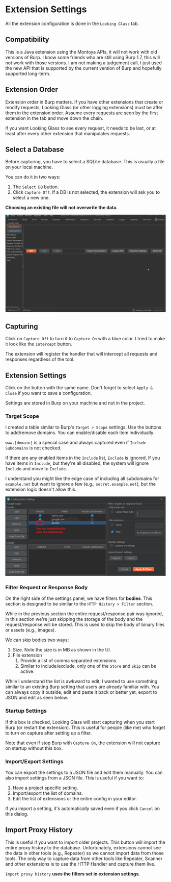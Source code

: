 # Extension Settings
All the extension configuration is done in the `Looking Glass` tab.

## Compatibility
This is a Java extension using the Montoya APIs, it will not work with old
versions of Burp. I know some friends who are still using Burp 1.7, this will not
work with those versions. I am not making a judgement call, I just used the new
API that is supported by the current version of Burp and hopefully supported
long-term.

## Extension Order
Extension order in Burp matters. If you have other extensions that create or
modify requests, Looking Glass (or other logging extensions) must be after them
in the extension order. Assume every requests are seen by the first extension in
the tab and move down the chain.

If you want Looking Glass to see every request, it needs to be last, or at least
after every other extension that manipulates requests.

## Select a Database
Before capturing, you have to select a SQLite database. This is usually a file
on your local machine.

You can do it in two ways:

1. The `Select DB` button.
2. Click `Capture Off`. If a DB is not selected, the extension will ask you to select a new one.

**Choosing an existing file will not overwrite the data.**

![select db](/.github/01-selectdb.gif)

## Capturing
Click on `Capture Off` to turn it to `Capture On` with a blue color. I tried to
make it look like the `Intercept` button.

The extension will register the handler that will intercept all requests and
responses regardless of the tool.

## Extension Settings
Click on the button with the same name. Don't forget to select `Apply & Close`
if you want to save a configuration.

Settings are stored in Burp on your machine and not in the project.

### Target Scope
I created a table similar to Burp's `Target > Scope` settings. Use the buttons
to add/remove domains. You can enable/disable each item individually.

`www.[domain]` is a special case and always captured even if
`Include Subdomains` is not checked.

If there are any enabled items in the `Include` list, `Exclude` is ignored. If you have items in `Include`, but they're all disabled, the system will ignore `Include` and move to `Exclude`. 

I understand you might like the edge case of including all subdomains for
`example.net` but want to ignore a few (e.g., `secret.example.net`), but the
extension logic doesn't allow this.

![include/exclude](/.github/02-include-exclude.png)

### Filter Request or Response Body
On the right side of the settings panel, we have filters for **bodies**. This
section is designed to be similar to the `HTTP History > Filter` section.

While in the previous section the entire request/response pair was ignored, in
this section we're just skipping the storage of the body and the
request/response will be stored. This is used to skip the body of binary files
or assets (e.g., images).

We can skip bodies two ways:

1. Size. Note the size is in MB as shown in the UI.
2. File extension
    1. Provide a list of comma separated extensions.
    2. Similar to include/exclude, only one of the `Store` and `Skip` can be active.

While I understand the list is awkward to edit, I wanted to use something
similar to an existing Burp setting that users are already familiar with. You
can always copy it outside, edit and paste it back or better yet, export to JSON
and edit as seen below.

### Startup Settings
If this box is checked, Looking Glass will start capturing when you start Burp
(or restart the extension). This is useful for people (like me) who forget to
turn on capture after setting up a filter.

Note that even if stop Burp with `Capture On`, the extension will not capture on
startup without this box.

### Import/Export Settings
You can export the settings to a JSON file and edit them manually. You can also
import settings from a JSON file. This is useful if you want to:

1. Have a project specific setting.
2. Import/export the list of domains.
3. Edit the list of extensions or the entire config in your editor.

If you import a setting, it's automatically saved even if you click `Cancel` on
this dialog.

## Import Proxy History
This is useful if you want to import older projects. This button will import the
entire proxy history to the database. Unfortunately, extensions cannot see the
data in other tools (e.g., Repeater) so we cannot import data from those tools.
The only way to capture data from other tools like Repeater, Scanner and other
extensions is to use the HTTP Handler and capture them live.

`Import proxy history` **uses the filters set in extension settings**.
